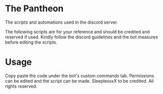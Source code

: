 # The Pantheon
The scripts and automations used in the discord server.

The following scripts are for your reference and should be credited and reserved if used.
Kindly follow the discord guidelines and the bot measures before editing the scripts.



# Usage 
Copy paste the code under the bot's custom commands tab. Permissions can be edited and the script can be made.
SleeplessxX to be credited. All rights reserved.
